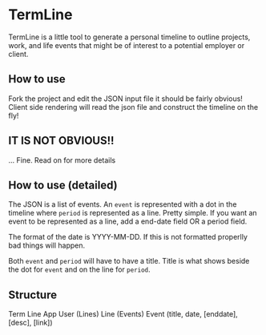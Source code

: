 
# TermLine
TermLine is a little tool to generate a personal timeline to outline projects, work, and life events that might be of interest to a potential employer or client. 

## How to use
Fork the project and edit the JSON input file it should be fairly obvious! Client side rendering will read the json file and construct the timeline on the fly!

## IT IS NOT OBVIOUS!!
... Fine. Read on for more details

## How to use (detailed)
The JSON is a list of events. An `event` is represented with a dot in the timeline where `period` is represented as a line. Pretty simple. If you want an event to be represented as a line, add a end-date field OR a period field.

The format of the date is YYYY-MM-DD. If this is not formatted properlly bad things will happen.

Both `event` and `period` will have to have a title. Title is what shows beside the dot for `event` and on the line for `period`.

## Structure
Term Line App
	User (Lines)
		Line (Events)
			Event (title, date, [enddate], [desc], [link])